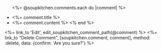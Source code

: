 <ul>

  <%= @soupkitchen.comments.each do |comment| %>
    <li><%= comment.title %> </li>
    <li><%= comment.content %>
  <% end %>
</ul>


<%= link_to 'Edit', edit_soupkitchen_comment_path(@comment) %>
  <%= link_to "Delete Comment", [soupkitchen.comment, comment],
      method: :delete, data: {confirm: 'Are you sure?'}  %>